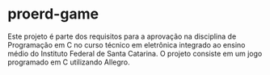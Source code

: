 # proerd-game 
Este projeto é parte dos requisitos para a aprovação na disciplina de Programação em C no curso técnico em eletrônica integrado ao ensino médio do Instituto Federal de Santa Catarina.
O projeto consiste em um jogo programado em C utilizando Allegro. 
